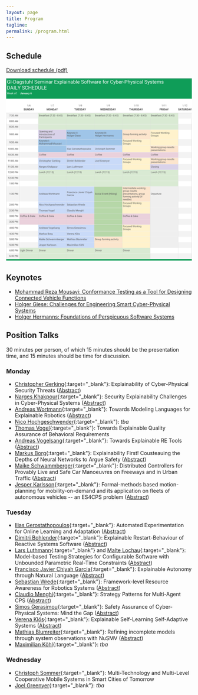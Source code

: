 ```yaml
---
layout: page
title: Program
tagline:
permalink: /program.html
---
```


## Schedule

[Download schedule (pdf)](assets/img/ES4CPS-Schedule.pdf)

<a href="assets/img/ES4CPS-Schedule.pdf">
<img src="assets/img/ES4CPS-Schedule.png"/>
</a>

## Keynotes

* [Mohammad Reza Mousavi: Conformance Testing as a Tool for Designing Connected Vehicle Functions](keynotes#mohammad-reza-mousavi--conformance-testing-as-a-tool-for-designing-connected-vehicle-functions)
* [Holger Giese: Challenges for Engineering Smart Cyber-Physical Systems](keynotes#holger-giese--challenges-for-engineering-smart-cyber-physical-systems)
* [Holger Hermanns: Foundations of Perspicuous Software Systems](keynotes#holger-hermanns--foundations-of-perspicuous-software-systems)

## Position Talks

30 minutes per person, of which 15 minutes should be the presentation time, and 15 minutes should be time for discussion.

### Monday

* [Christopher Gerking](https://www.uni-paderborn.de/person/8391/){:target="_blank"}: Explainability of Cyber-Physical Security Threats ([Abstract](abstracts/Gerking.pdf))
* [Narges Khakpour](https://lnu.se/en/staff/narges.khakpour/){:target="_blank"}: Security Explainability Challenges in Cyber-Physical Systems ([Abstract](abstracts/Khakpour.pdf))
* [Andreas Wortmann](http://www.se-rwth.de/staff/wortmann/){:target="_blank"}: Towards Modeling Languages for Explainable Robotics ([Abstract](abstracts/Wortmann.pdf))
* [Nico Hochgeschwender](https://wwwen.uni.lu/snt/people/nico_hochgeschwender){:target="_blank"}: _tba_
* [Thomas Vogel](http://thomas-vogel.github.io/){:target="_blank"}: Towards Explainable Quality Assurance of Behavioral Requirements
* [Andreas Vogelsang](https://www.dcaiti.tu-berlin.de/people/vogelsang/){:target="_blank"}: Towards Explainable RE Tools ([Abstract](abstracts/Vogelsang.pdf))
* [Markus Borg](https://www.sics.se/people/markus-borg){:target="_blank"}: Explainability First! Cousteauing the Depths of Neural Networks to Argue Safety ([Abstract](abstracts/Borg.pdf))
* [Maike Schwammberger](https://uol.de/csd/persons/maike-schwammberger-msc/){:target="_blank"}: Distributed Controllers for Provably Live and Safe Car
Manoeuvres on Freeways and in Urban Traffic ([Abstract](abstracts/Schwammberger.pdf))
* [Jesper	Karlsson](https://www.kth.se/profile/jeskarl){:target="_blank"}: Formal-methods based motion-planning for mobility-on-demand and its application on fleets of autonomous vehicles -- an ES4CPS problem ([Abstract](abstracts/Karlsson.pdf))

### Tuesday

* [Ilias Gerostathopoulos](http://www4.in.tum.de/~gerostat/){:target="_blank"}: Automated Experimentation for Online Learning and
Adaptation ([Abstract](abstracts/Gerostathopoulos.pdf))
* [Dimitri Bohlender](https://embedded.rwth-aachen.de/doku.php?id=lehrstuhl:mitarbeiter:bohlender){:target="_blank"}: Explainable Restart-Behaviour of Reactive Systems Software ([Abstract](abstracts/Bohlender.pdf))
* [Lars Luthmann](https://www.es.tu-darmstadt.de/es/team/lars-luthmann/){:target="_blank"} and [Malte Lochau](http://www.es.tu-darmstadt.de/es/team/malte-lochau){:target="_blank"}: Model-based Testing Strategies for Configurable Software
with Unbounded Parametric Real-Time Constraints ([Abstract](abstracts/Luthmann.pdf))
* [Francisco Javier Chiyah Garcia](https://scholar.google.co.uk/citations?user=NQyCFjYAAAAJ&hl=en){:target="_blank"}: Explainable Autonomy through Natural Language ([Abstract](abstracts/ChiyahGarcia.pdf))
* [Sebastian Wrede](https://www.cor-lab.de/swrede){:target="_blank"}: Framework-level Resource Awareness for Robotics Systems ([Abstract](abstracts/Wrede.txt))
* [Claudio Menghi](https://www.chalmers.se/en/staff/Pages/menghi.aspx){:target="_blank"}: Strategy Patterns for Multi-Agent CPS ([Abstract](abstracts/Menghi.pdf))
* [Simos Gerasimou](https://www-users.cs.york.ac.uk/simos/){:target="_blank"}: Safety Assurance of Cyber-Physical Systems: Mind the Gap ([Abstract](abstracts/Gerasimou.txt))
* [Verena Klös](https://www.sese.tu-berlin.de/menue/ueber_uns/team/verena_kloes/){:target="_blank"}: Explainable Self-Learning Self-Adaptive Systems ([Abstract](abstracts/Kloes.pdf))
* [Mathias Blumreiter](https://www.tuhh.de/sts/institute/people/mathias-blumreiter.html){:target="_blank"}: Refining incomplete models through system observations
with NuSMV ([Abstract](abstracts/Blumreiter.pdf))
* [Maximilian Köhl](https://www.koehlma.de/){:target="_blank"}: _tba_

### Wednesday

* [Christoph Sommer](http://www.ccs-labs.org/~sommer/){:target="_blank"}: Multi-Technology and Multi-Level Cooperative Mobile Systems in Smart Cities of Tomorrow
* [Joel Greenyer](http://jgreen.de/){:target="_blank"}: _tba_
